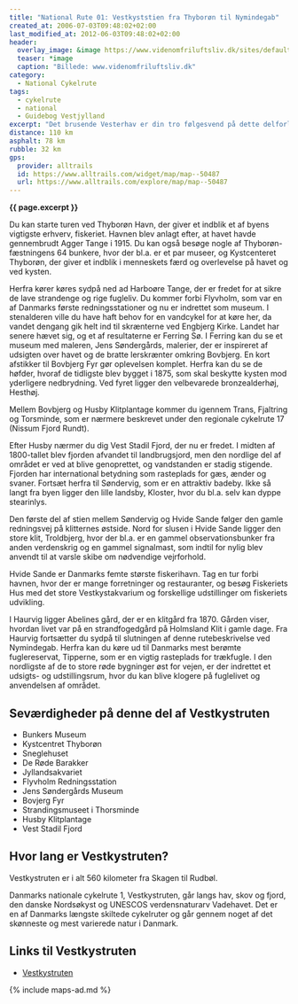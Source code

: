 ```yaml
---
title: "National Rute 01: Vestkyststien fra Thyborøn til Nymindegab"
created_at: 2006-07-03T09:48:02+02:00
last_modified_at: 2012-06-03T09:48:02+02:00
header:
  overlay_image: &image https://www.videnomfriluftsliv.dk/sites/default/files/styles/content_pic/public/field/image/vestkyststien_1.jpg?itok=gpYyG2kV
  teaser: *image
  caption: "Billede: www.videnomfriluftsliv.dk"
category:
  - National Cykelrute
tags:
  - cykelrute
  - national
  - Guidebog Vestjylland
excerpt: "Det brusende Vesterhav er din tro følgesvend på dette delforløb af den nationale cykelrute nummer 1, Vestkystruten, der bringer dig 110 kilometer fra fiskerbyen Thyborøn til Nymindegab."
distance: 110 km
asphalt: 78 km
rubble: 32 km
gps:
  provider: alltrails
  id: https://www.alltrails.com/widget/map/map--50487
  url: https://www.alltrails.com/explore/map/map--50487
---
```


**{{ page.excerpt }}**

Du kan starte turen ved Thyborøn Havn, der giver et indblik et af byens vigtigste erhverv, fiskeriet. Havnen blev anlagt efter, at havet havde gennembrudt Agger Tange i 1915. Du kan også besøge nogle af Thyborøn-fæstningens 64 bunkere, hvor der bl.a. er et par museer, og Kystcenteret Thyborøn, der giver et indblik i menneskets færd og overlevelse på havet og ved kysten.

Herfra kører køres sydpå ned ad Harboøre Tange, der er fredet for at sikre de lave strandenge og rige fugleliv. Du kommer forbi Flyvholm, som var en af Danmarks første redningsstationer og nu er indrettet som museum. I stenalderen ville du have haft behov for en vandcykel for at køre her, da vandet dengang gik helt ind til skrænterne ved Engbjerg Kirke. Landet har senere hævet sig, og et af resultaterne er Ferring Sø. I Ferring kan du se et museum med maleren, Jens Søndergårds, malerier, der er inspireret af udsigten over havet og de bratte lerskrænter omkring Bovbjerg. En kort afstikker til Bovbjerg Fyr gør oplevelsen komplet. Herfra kan du se de høfder, hvoraf de tidligste blev bygget i 1875, som skal beskytte kysten mod yderligere nedbrydning. Ved fyret ligger den velbevarede bronzealderhøj, Hesthøj.
 
Mellem Bovbjerg og Husby Klitplantage kommer du igennem Trans, Fjaltring og Torsminde, som er nærmere beskrevet under den regionale cykelrute 17 (Nissum Fjord Rundt).

Efter Husby nærmer du dig Vest Stadil Fjord, der nu er fredet. I midten af 1800-tallet blev fjorden afvandet til landbrugsjord, men den nordlige del af området er ved at blive genoprettet, og vandstanden er stadig stigende. Fjorden har international betydning som rasteplads for gæs, ænder og svaner. Fortsæt herfra til Søndervig, som er en attraktiv badeby. Ikke så langt fra byen ligger den lille landsby, Kloster, hvor du bl.a. selv kan dyppe stearinlys.

Den første del af stien mellem Søndervig og Hvide Sande følger den gamle redningsvej på klitternes østside. Nord for slusen i Hvide Sande ligger den store klit, Troldbjerg, hvor der bl.a. er en gammel observationsbunker fra anden verdenskrig og en gammel signalmast, som indtil for nylig blev anvendt til at varsle skibe om nødvendige vejrforhold.

Hvide Sande er Danmarks femte største fiskerihavn. Tag en tur forbi havnen, hvor der er mange forretninger og restauranter, og besøg Fiskeriets Hus med det store Vestkystakvarium og forskellige udstillinger om fiskeriets udvikling.

I Haurvig ligger Abelines gård, der er en klitgård fra 1870. Gården viser, hvordan livet var på en strandfogedgård på Holmsland Klit i gamle dage. Fra Haurvig fortsætter du sydpå til slutningen af denne rutebeskrivelse ved Nymindegab. Herfra kan du køre ud til Danmarks mest berømte fuglereservat, Tipperne, som er en vigtig rasteplads for trækfugle. I den nordligste af de to store røde bygninger øst for vejen, er der indrettet et udsigts- og udstillingsrum, hvor du kan blive klogere på fuglelivet og anvendelsen af området.

## Seværdigheder på denne del af Vestkystruten

- Bunkers Museum
- Kystcentret Thyborøn
- Sneglehuset
- De Røde Barakker
- Jyllandsakvariet
- Flyvholm Redningsstation
- Jens Søndergårds Museum
- Bovjerg Fyr
- Strandingsmuseet i Thorsminde
- Husby Klitplantage
- Vest Stadil Fjord

## Hvor lang er Vestkystruten?

Vestkystruten er i alt 560 kilometer fra Skagen til Rudbøl.

Danmarks nationale cykelrute 1, Vestkystruten, går langs hav, skov og fjord, den danske Nordsøkyst og UNESCOS verdensnaturarv Vadehavet. Det er en af Danmarks længste skiltede cykelruter og går gennem noget af det skønneste og mest varierede natur i Danmark.

## Links til Vestkystruten

- [Vestkystruten](http://vestkystruten.dk/da/forside/)

{% include maps-ad.md %}
